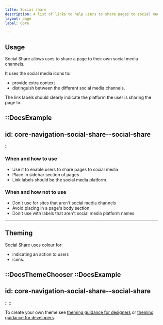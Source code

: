 ```yaml
---
title: Social share
description: A list of links to help users to share pages to social media.
layout: page
label: Core

---
```


## Usage

Social Share allows uses to share a page to their own social media channels.

It uses the social media icons to:

- provide extra context
- distinguish between the different social media channels.

The link labels should clearly indicate the platform the user is sharing the page to.

::DocsExample
---
id: core-navigation-social-share--social-share
---
::

### When and how to use

- Use it to enable users to share pages to social media
- Place in sidebar section of pages
- Link labels should be the social media platform

### When and how not to use

- Don't use for sites that aren't social media channels
- Avoid placing in a page's body section
- Don't use with labels that aren't social media platform names 

---

## Theming

Social Share uses colour for:

- indicating an action to users
- icons.

::DocsThemeChooser
  ::DocsExample
  ---
  id: core-navigation-social-share--social-share
  ---
  ::
::

To create your own theme see [theming guidance for designers](/design-system/design/theming-guidance-for-designers) or [theming guidance for developers](/design-system/develop/theming).
